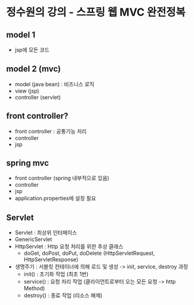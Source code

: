 # 정수원의 강의 - 스프링 웹 MVC 완전정복

## model 1
- jsp에 모든 코드
## model 2 (mvc)
- model (java bean) : 비즈니스 로직
- view (jsp)
- controller (servlet)
## front controller?
- front controller : 공통기능 처리
- controller
- jsp
## spring mvc
- front controller (spring 내부적으로 있음)
- controller
- jsp
- application.properties에 설정 필요

## Servlet
- Servlet : 최상위 인터페이스
- GenericServlet
- HttpServlet : Http 요청 처리를 위한 추상 클래스
  - doGet, doPost, doPut, doDelete (HttpServletRequest, HttpServletResponse)
- 생명주기 : 서블릿 컨테이너에 의해 로드 및 생성 -> init, service, destroy 과정
  - init() : 초기화 작업 (최초 1번)
  - service() : 요청 처리 작업 (클라이언트로부터 오는 모든 요청 -> http Method)
  - destroy() : 종료 작업 (리소스 해제)